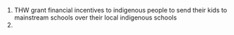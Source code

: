 1. THW grant financial incentives to indigenous people to send their kids to mainstream schools over their local indigenous schools
2. 